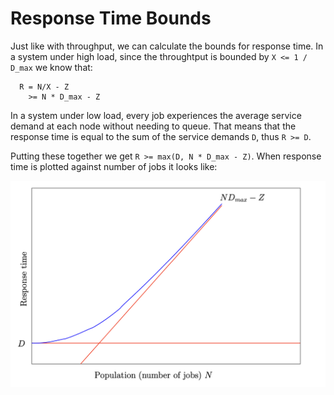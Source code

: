 # Response Time Bounds

Just like with throughput, we can calculate the bounds for response time. In a system under high load, since the throughtput is bounded by `X <= 1 / D_max` we know that:

```
  R = N/X - Z
    >= N * D_max - Z
```

In a system under low load, every job experiences the average service demand at each node without needing to queue. That means that the response time is equal to the sum of the service demands `D`, thus `R >= D`.

Putting these together we get `R >= max(D, N * D_max - Z)`. When response time is plotted against number of jobs it looks like:

![A graph of response time R against number of jobs N being bounded](./images/response-time-plot.png)


